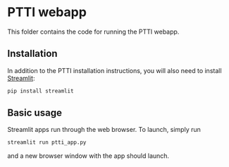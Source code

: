 # PTTI webapp

This folder contains the code for running the PTTI webapp.
  
## Installation

In addition to the PTTI installation instructions, you will also
need to install [Streamlit]:

```sh
pip install streamlit
```

## Basic usage

Streamlit apps run through the web browser. To launch, simply run

```sh
streamlit run ptti_app.py
```

and a new browser window with the app should launch.

[Streamlit]: https://www.streamlit.io/
